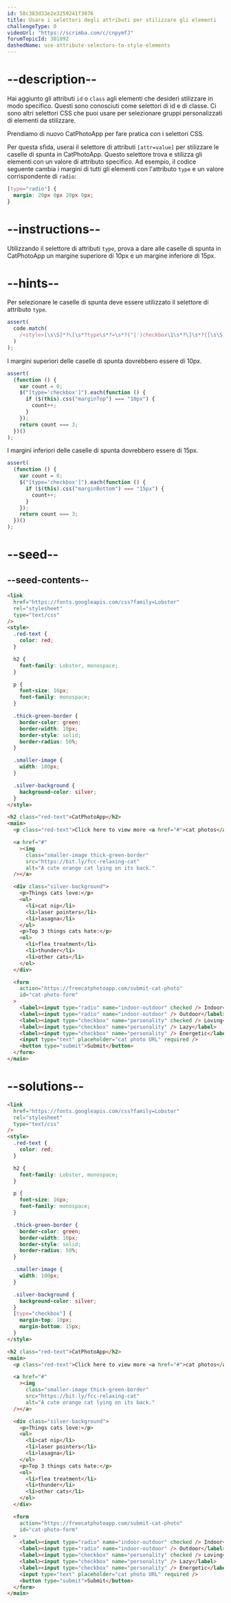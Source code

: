 ```yaml
---
id: 58c383d33e2e3259241f3076
title: Usare i selettori degli attributi per stilizzare gli elementi
challengeType: 0
videoUrl: "https://scrimba.com/c/cnpymfJ"
forumTopicId: 301092
dashedName: use-attribute-selectors-to-style-elements
---
```


# --description--

Hai aggiunto gli attributi `id` o `class` agli elementi che desideri stilizzare in modo specifico. Questi sono conosciuti come selettori di id e di classe. Ci sono altri selettori CSS che puoi usare per selezionare gruppi personalizzati di elementi da stilizzare.

Prendiamo di nuovo CatPhotoApp per fare pratica con i selettori CSS.

Per questa sfida, userai il selettore di attributi `[attr=value]` per stilizzare le caselle di spunta in CatPhotoApp. Questo selettore trova e stilizza gli elementi con un valore di attributo specifico. Ad esempio, il codice seguente cambia i margini di tutti gli elementi con l'attributo `type` e un valore corrispondente di `radio`:

```css
[type="radio"] {
  margin: 20px 0px 20px 0px;
}
```

# --instructions--

Utilizzando il selettore di attributi `type`, prova a dare alle caselle di spunta in CatPhotoApp un margine superiore di 10px e un margine inferiore di 15px.

# --hints--

Per selezionare le caselle di spunta deve essere utilizzato il selettore di attributo `type`.

```js
assert(
  code.match(
    /<style>[\s\S]*?\[\s*?type\s*?=\s*?("|')checkbox\1\s*?\]\s*?{[\s\S]*?}[\s\S]*?<\/style>/gi
  )
);
```

I margini superiori delle caselle di spunta dovrebbero essere di 10px.

```js
assert(
  (function () {
    var count = 0;
    $("[type='checkbox']").each(function () {
      if ($(this).css("marginTop") === "10px") {
        count++;
      }
    });
    return count === 3;
  })()
);
```

I margini inferiori delle caselle di spunta dovrebbero essere di 15px.

```js
assert(
  (function () {
    var count = 0;
    $("[type='checkbox']").each(function () {
      if ($(this).css("marginBottom") === "15px") {
        count++;
      }
    });
    return count === 3;
  })()
);
```

# --seed--

## --seed-contents--

```html
<link
  href="https://fonts.googleapis.com/css?family=Lobster"
  rel="stylesheet"
  type="text/css"
/>
<style>
  .red-text {
    color: red;
  }

  h2 {
    font-family: Lobster, monospace;
  }

  p {
    font-size: 16px;
    font-family: monospace;
  }

  .thick-green-border {
    border-color: green;
    border-width: 10px;
    border-style: solid;
    border-radius: 50%;
  }

  .smaller-image {
    width: 100px;
  }

  .silver-background {
    background-color: silver;
  }
</style>

<h2 class="red-text">CatPhotoApp</h2>
<main>
  <p class="red-text">Click here to view more <a href="#">cat photos</a>.</p>

  <a href="#"
    ><img
      class="smaller-image thick-green-border"
      src="https://bit.ly/fcc-relaxing-cat"
      alt="A cute orange cat lying on its back."
  /></a>

  <div class="silver-background">
    <p>Things cats love:</p>
    <ul>
      <li>cat nip</li>
      <li>laser pointers</li>
      <li>lasagna</li>
    </ul>
    <p>Top 3 things cats hate:</p>
    <ol>
      <li>flea treatment</li>
      <li>thunder</li>
      <li>other cats</li>
    </ol>
  </div>

  <form
    action="https://freecatphotoapp.com/submit-cat-photo"
    id="cat-photo-form"
  >
    <label><input type="radio" name="indoor-outdoor" checked /> Indoor</label>
    <label><input type="radio" name="indoor-outdoor" /> Outdoor</label><br />
    <label><input type="checkbox" name="personality" checked /> Loving</label>
    <label><input type="checkbox" name="personality" /> Lazy</label>
    <label><input type="checkbox" name="personality" /> Energetic</label><br />
    <input type="text" placeholder="cat photo URL" required />
    <button type="submit">Submit</button>
  </form>
</main>
```

# --solutions--

```html
<link
  href="https://fonts.googleapis.com/css?family=Lobster"
  rel="stylesheet"
  type="text/css"
/>
<style>
  .red-text {
    color: red;
  }

  h2 {
    font-family: Lobster, monospace;
  }

  p {
    font-size: 16px;
    font-family: monospace;
  }

  .thick-green-border {
    border-color: green;
    border-width: 10px;
    border-style: solid;
    border-radius: 50%;
  }

  .smaller-image {
    width: 100px;
  }

  .silver-background {
    background-color: silver;
  }
  [type="checkbox"] {
    margin-top: 10px;
    margin-bottom: 15px;
  }
</style>

<h2 class="red-text">CatPhotoApp</h2>
<main>
  <p class="red-text">Click here to view more <a href="#">cat photos</a>.</p>

  <a href="#"
    ><img
      class="smaller-image thick-green-border"
      src="https://bit.ly/fcc-relaxing-cat"
      alt="A cute orange cat lying on its back."
  /></a>

  <div class="silver-background">
    <p>Things cats love:</p>
    <ul>
      <li>cat nip</li>
      <li>laser pointers</li>
      <li>lasagna</li>
    </ul>
    <p>Top 3 things cats hate:</p>
    <ol>
      <li>flea treatment</li>
      <li>thunder</li>
      <li>other cats</li>
    </ol>
  </div>

  <form
    action="https://freecatphotoapp.com/submit-cat-photo"
    id="cat-photo-form"
  >
    <label><input type="radio" name="indoor-outdoor" checked /> Indoor</label>
    <label><input type="radio" name="indoor-outdoor" /> Outdoor</label><br />
    <label><input type="checkbox" name="personality" checked /> Loving</label>
    <label><input type="checkbox" name="personality" /> Lazy</label>
    <label><input type="checkbox" name="personality" /> Energetic</label><br />
    <input type="text" placeholder="cat photo URL" required />
    <button type="submit">Submit</button>
  </form>
</main>
```

